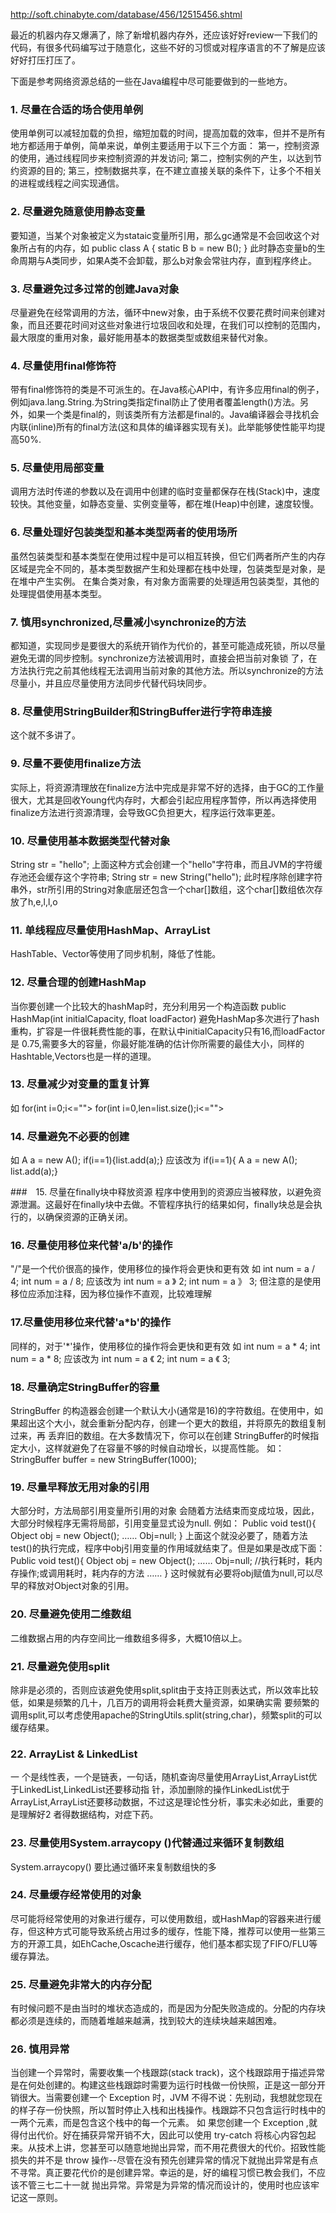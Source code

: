 http://soft.chinabyte.com/database/456/12515456.shtml

最近的机器内存又爆满了，除了新增机器内存外，还应该好好review一下我们的代码，有很多代码编写过于随意化，这些不好的习惯或对程序语言的不了解是应该好好打压打压了。

下面是参考网络资源总结的一些在Java编程中尽可能要做到的一些地方。

### 1. 尽量在合适的场合使用单例
使用单例可以减轻加载的负担，缩短加载的时间，提高加载的效率，但并不是所有地方都适用于单例，简单来说，单例主要适用于以下三个方面：
第一，控制资源的使用，通过线程同步来控制资源的并发访问;
第二，控制实例的产生，以达到节约资源的目的;
第三，控制数据共享，在不建立直接关联的条件下，让多个不相关的进程或线程之间实现通信。

### 2. 尽量避免随意使用静态变量
要知道，当某个对象被定义为stataic变量所引用，那么gc通常是不会回收这个对象所占有的内存，如
public class A
{ static B b = new B(); } 此时静态变量b的生命周期与A类同步，如果A类不会卸载，那么b对象会常驻内存，直到程序终止。

### 3. 尽量避免过多过常的创建Java对象
尽量避免在经常调用的方法，循环中new对象，由于系统不仅要花费时间来创建对象，而且还要花时间对这些对象进行垃圾回收和处理，在我们可以控制的范围内，最大限度的重用对象，最好能用基本的数据类型或数组来替代对象。

### 4. 尽量使用final修饰符
带有final修饰符的类是不可派生的。在Java核心API中，有许多应用final的例子，例如java.lang.String.为String类指定final防止了使用者覆盖length()方法。另外，如果一个类是final的，则该类所有方法都是final的。Java编译器会寻找机会内联(inline)所有的final方法(这和具体的编译器实现有关)。此举能够使性能平均提高50%.

### 5. 尽量使用局部变量
调用方法时传递的参数以及在调用中创建的临时变量都保存在栈(Stack)中，速度较快。其他变量，如静态变量、实例变量等，都在堆(Heap)中创建，速度较慢。

### 6. 尽量处理好包装类型和基本类型两者的使用场所
虽然包装类型和基本类型在使用过程中是可以相互转换，但它们两者所产生的内存区域是完全不同的，基本类型数据产生和处理都在栈中处理，包装类型是对象，是在堆中产生实例。
在集合类对象，有对象方面需要的处理适用包装类型，其他的处理提倡使用基本类型。

### 7. 慎用synchronized,尽量减小synchronize的方法
都知道，实现同步是要很大的系统开销作为代价的，甚至可能造成死锁，所以尽量避免无谓的同步控制。synchronize方法被调用时，直接会把当前对象锁 了，在方法执行完之前其他线程无法调用当前对象的其他方法。所以synchronize的方法尽量小，并且应尽量使用方法同步代替代码块同步。

### 8. 尽量使用StringBuilder和StringBuffer进行字符串连接
这个就不多讲了。

### 9. 尽量不要使用finalize方法
实际上，将资源清理放在finalize方法中完成是非常不好的选择，由于GC的工作量很大，尤其是回收Young代内存时，大都会引起应用程序暂停，所以再选择使用finalize方法进行资源清理，会导致GC负担更大，程序运行效率更差。

### 10. 尽量使用基本数据类型代替对象
String str = "hello"; 上面这种方式会创建一个"hello"字符串，而且JVM的字符缓存池还会缓存这个字符串;
String str = new String("hello"); 此时程序除创建字符串外，str所引用的String对象底层还包含一个char[]数组，这个char[]数组依次存放了h,e,l,l,o

### 11. 单线程应尽量使用HashMap、ArrayList
HashTable、Vector等使用了同步机制，降低了性能。

### 12. 尽量合理的创建HashMap
当你要创建一个比较大的hashMap时，充分利用另一个构造函数
public HashMap(int initialCapacity, float loadFactor) 避免HashMap多次进行了hash重构，扩容是一件很耗费性能的事，在默认中initialCapacity只有16,而loadFactor是 0.75,需要多大的容量，你最好能准确的估计你所需要的最佳大小，同样的Hashtable,Vectors也是一样的道理。

### 13. 尽量减少对变量的重复计算
如
for(int i=0;i<="">
for(int i=0,len=list.size();i<="">

### 14. 尽量避免不必要的创建
如
A a = new A(); if(i==1){list.add(a);} 应该改为
if(i==1){ A a = new A(); list.add(a);} 

###　15. 尽量在finally块中释放资源
程序中使用到的资源应当被释放，以避免资源泄漏。这最好在finally块中去做。不管程序执行的结果如何，finally块总是会执行的，以确保资源的正确关闭。

### 16. 尽量使用移位来代替'a/b'的操作
"/"是一个代价很高的操作，使用移位的操作将会更快和更有效
如
int num = a / 4; int num = a / 8; 应该改为
int num = a 》 2; int num = a 》 3; 但注意的是使用移位应添加注释，因为移位操作不直观，比较难理解

### 17.尽量使用移位来代替'a*b'的操作
同样的，对于'*'操作，使用移位的操作将会更快和更有效
如
int num = a * 4; int num = a * 8; 应该改为
int num = a 《 2; int num = a 《 3; 

### 18. 尽量确定StringBuffer的容量
StringBuffer 的构造器会创建一个默认大小(通常是16)的字符数组。在使用中，如果超出这个大小，就会重新分配内存，创建一个更大的数组，并将原先的数组复制过来，再 丢弃旧的数组。在大多数情况下，你可以在创建 StringBuffer的时候指定大小，这样就避免了在容量不够的时候自动增长，以提高性能。
如：
StringBuffer buffer = new StringBuffer(1000); 

### 19. 尽量早释放无用对象的引用
大部分时，方法局部引用变量所引用的对象 会随着方法结束而变成垃圾，因此，大部分时候程序无需将局部，引用变量显式设为null.
例如：
Public void test(){ Object obj = new Object(); …… Obj=null; } 上面这个就没必要了，随着方法test()的执行完成，程序中obj引用变量的作用域就结束了。但是如果是改成下面：
Public void test(){ Object obj = new Object(); …… Obj=null; //执行耗时，耗内存操作;或调用耗时，耗内存的方法 …… } 这时候就有必要将obj赋值为null,可以尽早的释放对Object对象的引用。

### 20. 尽量避免使用二维数组
二维数据占用的内存空间比一维数组多得多，大概10倍以上。

### 21. 尽量避免使用split
除非是必须的，否则应该避免使用split,split由于支持正则表达式，所以效率比较低，如果是频繁的几十，几百万的调用将会耗费大量资源，如果确实需 要频繁的调用split,可以考虑使用apache的StringUtils.split(string,char)，频繁split的可以缓存结果。

### 22. ArrayList & LinkedList
一 个是线性表，一个是链表，一句话，随机查询尽量使用ArrayList,ArrayList优于LinkedList,LinkedList还要移动指 针，添加删除的操作LinkedList优于ArrayList,ArrayList还要移动数据，不过这是理论性分析，事实未必如此，重要的是理解好2 者得数据结构，对症下药。

### 23. 尽量使用System.arraycopy ()代替通过来循环复制数组
System.arraycopy() 要比通过循环来复制数组快的多

### 24. 尽量缓存经常使用的对象
尽可能将经常使用的对象进行缓存，可以使用数组，或HashMap的容器来进行缓存，但这种方式可能导致系统占用过多的缓存，性能下降，推荐可以使用一些第三方的开源工具，如EhCache,Oscache进行缓存，他们基本都实现了FIFO/FLU等缓存算法。

### 25. 尽量避免非常大的内存分配
有时候问题不是由当时的堆状态造成的，而是因为分配失败造成的。分配的内存块都必须是连续的，而随着堆越来越满，找到较大的连续块越来越困难。

### 26. 慎用异常
当创建一个异常时，需要收集一个栈跟踪(stack track)，这个栈跟踪用于描述异常是在何处创建的。构建这些栈跟踪时需要为运行时栈做一份快照，正是这一部分开销很大。当需要创建一个 Exception 时，JVM 不得不说：先别动，我想就您现在的样子存一份快照，所以暂时停止入栈和出栈操作。栈跟踪不只包含运行时栈中的一两个元素，而是包含这个栈中的每一个元素。
如 果您创建一个 Exception ,就得付出代价。好在捕获异常开销不大，因此可以使用 try-catch 将核心内容包起来。从技术上讲，您甚至可以随意地抛出异常，而不用花费很大的代价。招致性能损失的并不是 throw 操作--尽管在没有预先创建异常的情况下就抛出异常是有点不寻常。真正要花代价的是创建异常。幸运的是，好的编程习惯已教会我们，不应该不管三七二十一就 抛出异常。异常是为异常的情况而设计的，使用时也应该牢记这一原则。
